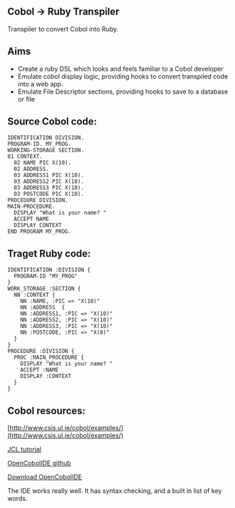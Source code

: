 Cobol -> Ruby Transpiler
------------------------

Transpiler to convert Cobol into Ruby.

Aims
----

* Create a ruby DSL which looks and feels familiar to a Cobol developer
* Emulate cobol display logic, providing hooks to convert transpiled code into a web app.
* Emulate File Descriptor sections, providing hooks to save to a database or file


Source Cobol code:
------------------

    IDENTIFICATION DIVISION.
    PROGRAM-ID. MY_PROG.
    WORKING-STORAGE SECTION.
    01 CONTEXT.
      02 NAME PIC X(10).
      02 ADDRESS.
      03 ADDRESS1 PIC X(10).
      03 ADDRESS2 PIC X(10).
      03 ADDRESS3 PIC X(10).
      03 POSTCODE PIC X(10).
    PROCEDURE DIVISION.
    MAIN-PROCEDURE.
      DISPLAY "What is your name? "
      ACCEPT NAME
      DISPLAY CONTEXT
    END PROGRAM MY_PROG.



Traget Ruby code:
-----------------

    IDENTIFICATION :DIVISION {
      PROGRAM-ID "MY_PROG"
    }
    WORK_STORAGE :SECTION {
      NN :CONTEXT {
        NN :NAME, :PIC => "X(10)" 
        NN :ADDRESS  {
        NN :ADDRESS1, :PIC => "X(10)" 
        NN :ADDRESS2, :PIC => "X(10)" 
        NN :ADDRESS3, :PIC => "X(10)" 
        NN :POSTCODE, :PIC => "X(8)" 
      }
    }  
    PROCEDURE :DIVISION {
      PROC :MAIN_PROCEDURE {
        DISPLAY "What is your name? "
        ACCEPT :NAME
        DISPLAY :CONTEXT
      }
    }


Cobol resources:
----------------

[http://www.csis.ul.ie/cobol/examples/](http://www.csis.ul.ie/cobol/examples/)

[JCL tutorial](http://tutorialspoint.com/jcl/)

[OpenCobolIDE github](https://github.com/OpenCobolIDE/OpenCobolIDE)

[Download OpenCobolIDE](https://launchpad.net/cobcide/+download)

The IDE works really well.  It has syntax checking, and a built in list of key words.
